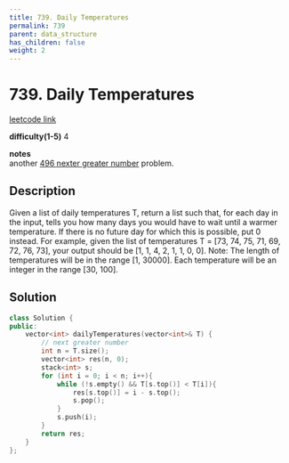 ```yaml
---
title: 739. Daily Temperatures
permalink: 739
parent: data_structure
has_children: false
weight: 2
---
```

# 739. Daily Temperatures
[leetcode link](https://leetcode.com/problems/daily-temperatures/)

**difficulty(1-5)** 
4

**notes**   
another [496 nexter greater number](496) problem.

## Description
Given a list of daily temperatures T, return a list such that, for each day in the input, tells you how many days you would have to wait until a warmer temperature. If there is no future day for which this is possible, put 0 instead.
For example, given the list of temperatures T = [73, 74, 75, 71, 69, 72, 76, 73], your output should be [1, 1, 4, 2, 1, 1, 0, 0].
Note: The length of temperatures will be in the range [1, 30000]. Each temperature will be an integer in the range [30, 100].

## Solution
```c++
class Solution {
public:
    vector<int> dailyTemperatures(vector<int>& T) {
        // next greater number
        int n = T.size();
        vector<int> res(n, 0);
        stack<int> s;
        for (int i = 0; i < n; i++){
            while (!s.empty() && T[s.top()] < T[i]){
                res[s.top()] = i - s.top();
                s.pop();
            }
            s.push(i);
        }
        return res;
    }
};
```

<!-- 
Default label
{: .label }

Blue label
{: .label .label-blue }

Stable
{: .label .label-green }

New release
{: .label .label-purple }

Coming soon
{: .label .label-yellow }

Deprecated
{: .label .label-red } -->
